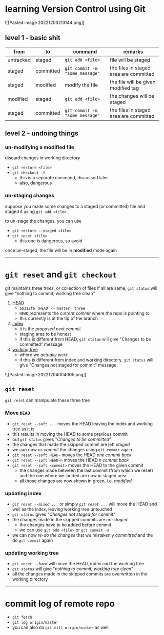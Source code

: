 # learning Version Control using Git
![[Pasted image 20221203213144.png]]


## level 1 - basic shit

| from      | to        | command                        | remarks                                |
| --------- | --------- | ------------------------------ | -------------------------------------- |
| untracked | staged    | `git add <file>`           | file will be staged                    |
| staged    | committed | `git commit -m "some message"` | the files in staged area are committed |
| staged    | modified  | modify the file                | the file will be given modified tag    |
| modified  | staged    | `git add <file>`           | the changes will be staged             |
| staged    | committed | `git commit -m "some message"` | the files in staged area are committed |

## level 2 - undoing things

### un-modifying a modified file
discard changes in working directory
- `git restore <file>`
- `git checkout -f`
	- this is a separate command, discussed later
	- also, dangerous

### un-staging changes
suppose you made some changes to a staged (or committed) file and staged it using `git add <file>`.

to un-stage the changes, you can use 
- `git restore --staged <file>`
- `git reset <file>`
	- this one is dangerous, so avoid 

once un-staged, the file will be in **modified** mode again

---
# `git reset` and `git checkout`
git maintains three *trees*, or collection of files
if all are same, `git status` will give "nothing to commit, working tree clean"

1. <u>HEAD</u>
	- `bb312f6 (HEAD -> master) three`
	- `HEAD` represents the *current commit* where the repo is pointing to
	- this currently is at the tip of the branch
2. <u>index</u>
	- it is the *proposed next commit*
	- staging area to be honest
	- if this is different from HEAD, `git status` will give "Changes to be committed" message
3. <u>working tree</u>
	- where we *actually work*
	- if this is different from index and working directory, `git status` will give "Changes not staged for commit" message

![[Pasted image 20221204004005.png]]

## `git reset`
`git reset` can manipulate these three tree

### Move `HEAD`
- `git reset --soft ...` moves the HEAD leaving the index and working tree as it is
- this results in moving the HEAD to some previous commit
- but *`git status`* gives "*Changes to be committed*"
- the changes that made the skipped commit are left *staged*
- we can now *re-commit* the changes using `git commit` again
- `git reset --soft HEAD~` moves the HEAD *one commit back*
- `git reset --soft HEAD~n` moves the HEAD *n commit back*
- `git reset --soft <commit>` moves the HEAD to the given commit
	- the changes made between the last commit (from which we reset) and the one where we landed are now in staged area
	- all those changes are now shown in green, i.e. *modified*

### updating index
- *`git reset --mixed ...`* or simply *`git reset ...`* will move the HEAD and well as the index, leaving working tree untouched
- *`git status`* gives "*Changes not staged for commit*"
- the changes made in the skipped commits are *un-staged*
	- the changes have to be added before commit
	- we can use `git add <file>` or `git commit -a`
- we can now *re-do the changes* that we mistakenly *committed* and the do `git commit` again

### updating working tree
- *`git reset --hard`* will move the HEAD, index and the working tree
- *`git status`* will give "*nothing to commit, working tree clean*"
- all the changes made in the skipped commits are overwritten in the working directory

---

# commit log of remote repo
- `git fetch`
- `git log origin/master`
- you can also do `git diff origin/master` as well


